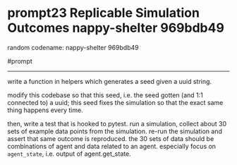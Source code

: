# prompt23 Replicable Simulation Outcomes nappy-shelter 969bdb49

random codename: nappy-shelter 969bdb49

#prompt 

***



write a function in helpers which generates a seed given a uuid string. 

modify this codebase so that this seed, i.e. the seed gotten (and 1:1 connected to) a uuid; this seed fixes the simulation so that the exact same thing happens every time. 

then, write a test that is hooked to pytest. run a simulation, collect about 30 sets of example data points from the simulation. re-run the simulation and assert that same outcome is reproduced. the 30 sets of data should be combinations of agent and data related to an agent. especially focus on `agent_state`, i.e. output of agent.get_state. 


